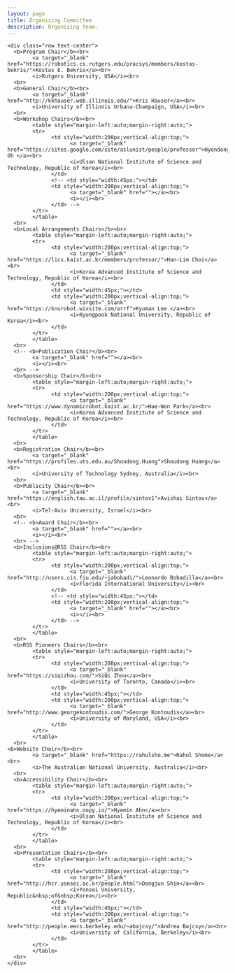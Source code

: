 ```yaml
---
layout: page
title: Organizing Committee
description: Organizing team.
---
```



<div>

    <div class="row text-center">
      <b>Program Chair</b><br>
            <a target="_blank" href="https://robotics.cs.rutgers.edu/pracsys/members/kostas-bekris/">Kostas E. Bekris</a><br>
            <i>Rutgers University, USA</i><br>
      <br>
      <b>General Chair</b><br>
            <a target="_blank" href="http://kkhauser.web.illinois.edu/">Kris Hauser</a><br>
            <i>University of Illinois Urbana-Champaign, USA</i><br>
      <br>
      <b>Workshop Chairs</b><br>
            <table style="margin-left:auto;margin-right:auto;">
            <tr>
                  <td style="width:200px;vertical-align:top;">
                        <a target="_blank" href="https://sites.google.com/site/aslunist/people/professor">Hyondong Oh </a><br>
                        <i>Ulsan National Institute of Science and Technology, Republic of Korea</i><br>
                  </td>
                  <!-- <td style="width:45px;"></td>
                  <td style="width:200px;vertical-align:top;">
                        <a target="_blank" href=""></a><br>
                        <i></i><br>
                  </td> -->
            </tr>
            </table>
      <br>
      <b>Local Arrangements Chairs</b><br>
            <table style="margin-left:auto;margin-right:auto;">
            <tr>
                  <td style="width:200px;vertical-align:top;">
                        <a target="_blank" href="https://lics.kaist.ac.kr/members/professor/">Han-Lim Choi</a><br>
                        <i>Korea Advanced Institute of Science and Technology, Republic of Korea</i><br>
                  </td>
                  <td style="width:45px;"></td>
                  <td style="width:200px;vertical-align:top;">
                        <a target="_blank" href="https://knurobot.wixsite.com/arrf">Kyuman Lee </a><br>
                        <i>Kyungpook National University, Republic of Korea</i><br>
                  </td>
            </tr>
            </table>
      <br>
      <!-- <b>Publication Chair</b><br>
            <a target="_blank" href=""></a><br>
            <i></i><br>
      <br> -->
      <b>Sponsorship Chair</b><br>
            <table style="margin-left:auto;margin-right:auto;">
            <tr>
                  <td style="width:200px;vertical-align:top;">
                        <a target="_blank" href="https://www.dynamicrobot.kaist.ac.kr/">Hae-Won Park</a><br>
                        <i>Korea Advanced Institute of Science and Technology, Republic of Korea</i><br>
                  </td>
            </tr>
            </table>
      <br>
      <b>Registration Chair</b><br>
            <a target="_blank" href="https://profiles.uts.edu.au/Shoudong.Huang">Shoudong Huang</a><br>
            <i>University of Technology Sydney, Australia</i><br>
      <br>
      <b>Publicity Chair</b><br>
            <a target="_blank" href="https://english.tau.ac.il/profile/sintov1">Avishai Sintov</a><br>
            <i>Tel-Aviv University, Israel</i><br>
      <br>
      <!-- <b>Award Chair</b><br>
            <a target="_blank" href=""></a><br>
            <i></i><br>
      <br> -->
      <b>Inclusions@RSS Chair</b><br>
            <table style="margin-left:auto;margin-right:auto;">
            <tr>
                  <td style="width:200px;vertical-align:top;">
                        <a target="_blank" href="http://users.cis.fiu.edu/~jabobadi/">Leonardo Bobadilla</a><br>
                        <i>Florida International University</i><br>
                  </td>
                  <!-- <td style="width:45px;"></td>
                  <td style="width:200px;vertical-align:top;">
                        <a target="_blank" href=""></a><br>
                        <i></i><br>
                  </td> -->
            </tr>
            </table>
      <br>
      <b>RSS Pioneers Chairs</b><br>
            <table style="margin-left:auto;margin-right:auto;">
            <tr>
                  <td style="width:200px;vertical-align:top;">
                        <a target="_blank" href="https://siqizhou.com/">SiQi Zhou</a><br>
                        <i>University of Toronto, Canada</i><br>
                  </td>
                  <td style="width:45px;"></td>
                  <td style="width:200px;vertical-align:top;">
                        <a target="_blank" href="http://www.georgekontoudis.com/">George Kontoudis</a><br>
                        <i>University of Maryland, USA</i><br>
                  </td>
            </tr>
            </table>
      <br>
	<b>Website Chair</b><br>
            <a target="_blank" href="https://rahulsho.me">Rahul Shome</a><br>
            <i>The Australian National University, Australia</i><br>
      <br>
      <b>Accessibility Chair</b><br>
            <table style="margin-left:auto;margin-right:auto;">
            <tr>
                  <td style="width:200px;vertical-align:top;">
                        <a target="_blank" href="https://hyeminahn.oopy.io/">Hyemin Ahn</a><br>
                        <i>Ulsan National Institute of Science and Technology, Republic of Korea</i><br>
                  </td>
            </tr>
            </table>
      <br>
      <b>Presentation Chairs</b><br>
            <table style="margin-left:auto;margin-right:auto;">
            <tr>
                  <td style="width:200px;vertical-align:top;">
                        <a target="_blank" href="http://hcr.yonsei.ac.kr/people.html">Dongjun Shin</a><br>
                        <i>Yonsei University, Republic&nbsp;of&nbsp;Korea</i><br>
                  </td>
                  <td style="width:45px;"></td>
                  <td style="width:200px;vertical-align:top;">
                        <a target="_blank" href="http://people.eecs.berkeley.edu/~abajcsy/">Andrea Bajcsy</a><br>
                        <i>University of California, Berkeley</i><br>
                  </td>
            </tr>
            </table>
      <br>
    </div>

</div>








